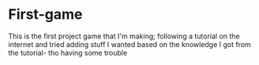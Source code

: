 # First-game
This is the first project game that I'm making; following a tutorial on the internet and tried adding stuff I wanted based on the knowledge I got from the tutorial- tho having some trouble
